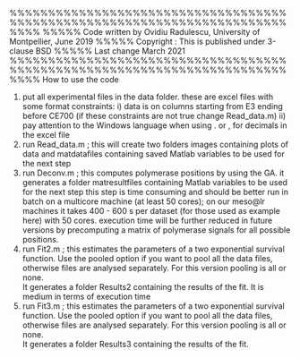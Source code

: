 %%%%%%%%%%%%%%%%%%%%%%%%%%%%%%%%%%%%%%%%%%%%%%%%%%%%%%%%%%%%%%%%%%%%%%%%%%%%
%%%%% Code written by Ovidiu Radulescu, University of Montpellier, June 2019
%%%%% Copyright : This is published under 3-clause BSD
%%%%% Last change March 2021 
%%%%%%%%%%%%%%%%%%%%%%%%%%%%%%%%%%%%%%%%%%%%%%%%%%%%%%%%%%%%%%%%%%%%%%%%%%%%
How to use the code
1) put all experimental files in the data folder. these are excel files 
with some format constraints: i) data is on columns starting from E3 ending 
before CE700 (if these constraints are not true change Read_data.m) ii) pay attention
to the Windows language when using . or , for decimals in the excel file
2) run Read_data.m ; this will create two folders  images containing plots of data
and matdatafiles containing saved Matlab variables to be used for the next step
3) run Deconv.m ; this computes polymerase positions by using the GA. it generates
a folder matresultfiles containing Matlab variables to be used for the next step
this step is time consuming and should be better run in batch on a multicore machine
(at least 50 cores); on our meso@lr machines it takes 400 - 600 s per dataset
(for those used as example here) with 50 cores. execution time will be further
reduced in future versions by precomputing a matrix of polymerase signals for all
possible positions. 
4) run Fit2.m ; this estimates the parameters of a two exponential survival function.
Use the pooled option if you want to pool all the data files, otherwise
files are analysed separately. For this version pooling is all or none.  
It generates  a folder Results2 containing the results of the fit. It is medium in terms
of execution time  
5) run Fit3.m ; this estimates the parameters of a two exponential survival function.
Use the pooled option if you want to pool all the data files, otherwise
files are analysed separately. For this version pooling is all or none.  
It generates  a folder Results3 containing the results of the fit.